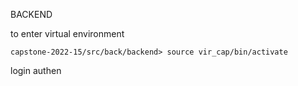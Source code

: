BACKEND

to enter virtual environment

    capstone-2022-15/src/back/backend> source vir_cap/bin/activate


login authen

